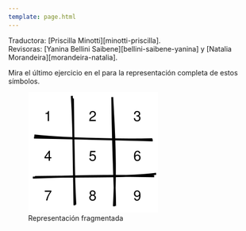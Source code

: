 ```yaml
---
template: page.html
---
```


<div class="reviewers" markdown="1">

Traductora: [Priscilla Minotti][minotti-priscilla].<br/>
Revisoras: [Yanina Bellini Saibene][bellini-saibene-yanina] y [Natalia Morandeira][morandeira-natalia].

</div>

Mira el último ejercicio en el <a section="memory"/> para la representación completa de estos símbolos.

<figure>
  <img src="chunking-chunked.svg" alt="Representación fragmentada"/>
  <figcaption>Representación fragmentada</figcaption>
</figure>